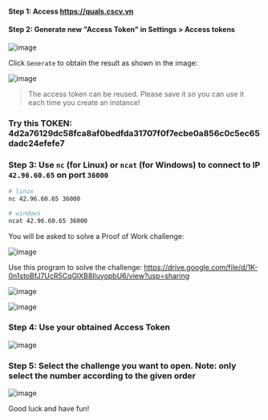#### Step 1: Access https://quals.cscv.vn

#### Step 2: Generate new "Access Token" in Settings > Access tokens


![image](https://i.imgur.com/mvGSfUV.png)

Click `Generate` to obtain the result as shown in the image:

![image](https://i.imgur.com/B7wFjJf.png)

> The access token can be reused. Please save it so you can use it each time you create an instance!

### Try this TOKEN: **4d2a76129dc58fca8af0bedfda31707f0f7ecbe0a856c0c5ec65dadc24efefe7**

### Step 3: Use `nc` (for Linux) or `ncat` (for Windows) to connect to IP `42.96.60.65` on port `36000`

```bash
# linux
nc 42.96.60.65 36000
```

```bash
# windows
ncat 42.96.60.65 36000
```

You will be asked to solve a Proof of Work challenge:

![image](https://i.imgur.com/7SLBUlk.png)

Use this program to solve the challenge: https://drive.google.com/file/d/1K-0n1stoBfJ7UcR5CqGlXB8IluyopbU6/view?usp=sharing

![image](https://i.imgur.com/w3fQwXK.png)

![image](https://i.imgur.com/rrh9IdM.png)

### Step 4: Use your obtained Access Token

![image](https://i.imgur.com/oduz7dQ.png)

### Step 5: Select the challenge you want to open. Note: only select the number according to the given order

![image](https://i.imgur.com/qfLyIl7.png)

Good luck and have fun!

